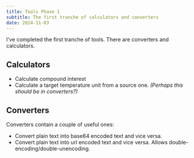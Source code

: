 ```yaml
---
title: Tools Phase 1
subtitle: The first tranche of calculators and converters
date: 2024-11-03
---
```


I've completed the first tranche of tools. 
There are converters and calculators. 

## Calculators

* Calculate compound interest
* Calculate a target temperature unit from a source one. _(Perhaps this should be in converters?)_

## Converters

Converters contain a couple of useful ones:

* Convert plain text into base64 encoded text and vice versa.
* Convert plain text into url encoded text and vice versa. Allows double-encoding/double-unencoding.

